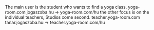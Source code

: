 The main user is the student who wants to find a yoga class.
  yoga-room.com
  jogaszoba.hu -> yoga-room.com/hu
the other focus is on the individual teachers, Studios come second.
  teacher.yoga-room.com
  tanar.jogaszoba.hu -> teacher.yoga-room.com/hu
